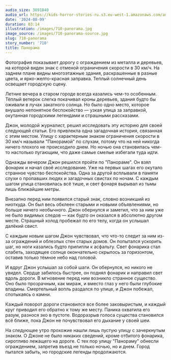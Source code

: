 ```yaml
---
audio_size: 3891840
audio_url: https://kids-horror-stories-ru.s3.eu-west-1.amazonaws.com/audio/710-panorama.mp3
date: '2024-08-09'
duration: 03:14
illustration: /images/710-panorama.jpg
image_source: /images/710-panorama-source.jpg
slug: 710-panorama
story_number: '710'
title: Панорама
---
```


Фотография показывает дорогу с ограждением из металла и деревьев, на которой виден знак с отменой ограничения скорости в 30 км/ч. На заднем плане видны многоэтажные здания, раскрашенные в разные цвета, и ярко-желто-красная заправка. Теплый солнечный день освещает городскую сцену.

Летние вечера в старом городе всегда казались чем-то особенным. Тёплый ветерок слегка покачивал кроны деревьев, здания будто бы оживали в лучах закатного солнца. Но было одно место, которое внушало непонятное беспокойство — узкая улица за заправкой, окутанная городскими легендами и страшными рассказами.

Джон, молодой журналист, решил исследовать эту историю для своей следующей статьи. Его привлекла одна загадочная история, связанная с этим местом. Улицу с характерным знаком ограничения скорости в 30 км/ч называли "Панорамой" по слухам, потому что на ней никогда ничего плохого не происходило днем. Но ночью она становилась чем-то настолько пугающим, что даже самые смелые избегали туда идти.

Однажды вечером Джон решился пройти по "Панораме". Он взял фонарик и начал своё исследование. Уже на первых шагах его окутало странное чувство беспокойства. Одна за другой всплывали в памяти слухи о пропавших людях и загадочных свистах по ночам. С каждым шагом улица становилась всё тише, и свет фонаря вырывал из тьмы лишь ближайшие метры.

Внезапно перед ним появился старый знак, словно возникший из ниоткуда. Он был весь обклеен старыми и новыми объявлениями, но больше ничего необычного. Джон обернулся и заметил, что за ним уже не было видимых следов — как будто он оказался в абсолютно другом месте. Страшный холод пробежал по его телу, когда он услышал далёкий свист.

С каждым новым шагом Джон чувствовал, что что-то следит за ним из-за ограждений и облезлых стен старых домов. Он попытался ускорить шаг, но ноги казались будто прилипли к асфальту. Свет фонарика стал слабеть, заходящее солнце окончательно скрылось за горизонтом, оставив только тёмное небо над головой.

И вдруг Джон услышал за собой шаги. Он обернулся, но никого не увидел. Сердце забилось быстрее, он поднял фонарик и направил свет вдоль дороги. В мгновение перед ним возникло странное существо. Оно было прозрачным, как мираж, и вместо глаз у него были глубокие впадины. Смертельный вопль раздался по улице, и Джон побежал, спотыкаясь о камни.

Каждый поворот дороги становился все более заковыристым, и каждый круг приводил его обратно к тому же месту. Паника охватила его разум, разнося эхо в пустоте. Водоразрыв голоса существа становился всё ближе, пока Джон не почувствовал его дыхание у своей шеи.

На следующее утро прохожие нашли лишь пустую улицу с зачеркнутым знаком. О Джоне не было никаких сведений, кроме отбитого фонарика, сиротливо лежащего на дороге. С тех пор улицу "Панораму" обнесли ограждением, запретив въезд не только ночью, но и днем. Город пытался забыть, но городские легенды продолжаются.